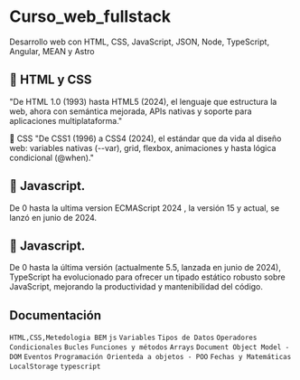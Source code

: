 # Curso_web_fullstack
Desarrollo web con HTML, CSS, JavaScript, JSON, Node, TypeScript, Angular, MEAN y Astro

## 🚀 HTML y CSS
"De HTML 1.0 (1993) hasta HTML5 (2024), el lenguaje que estructura la web, ahora con semántica mejorada, APIs nativas y soporte para aplicaciones multiplataforma."

🎨 CSS
"De CSS1 (1996) a CSS4 (2024), el estándar que da vida al diseño web: variables nativas (--var), grid, flexbox, animaciones y hasta lógica condicional (@when)."

## 🚀 Javascript.
De 0 hasta la ultima version ECMAScript 2024 , la versión 15 y actual, se lanzó en junio de 2024.

## 🚀 Javascript.
De 0 hasta la última versión (actualmente 5.5, lanzada en junio de 2024), TypeScript ha evolucionado para ofrecer un tipado estático robusto sobre JavaScript, mejorando la productividad y mantenibilidad del código.


## Documentación

`HTML,CSS,Metedologia BEM` `js` `Variables` `Tipos de Datos` `Operadores` `Condicionales` `Bucles` `Funciones y métodos` `Arrays` `Document Object Model - DOM` `Eventos` `Programación Orienteda a objetos - POO` `Fechas y Matemáticas` `LocalStorage` `typescript`
